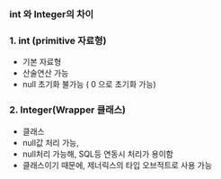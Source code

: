 ### int 와 Integer의 차이



### 1. int (primitive 자료형)

- 기본 자료형
- 산술연산 가능
- null 초기화 불가능 ( 0 으로 초기화 가능)

### 2. Integer(Wrapper 클래스)

- 클래스
- null값 처리 가능, 
- null처리 가능해, SQL등 연동시 처리가 용이함
- 클래스이기 때문에, 제너릭스의 타입 오브적트로 사용 가능

